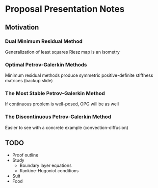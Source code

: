 # Proposal Presentation Notes
## Motivation
### Dual Minimum Residual Method
Generalization of least squares
Riesz map is an isometry

### Optimal Petrov-Galerkin Methods
Minimum residual methods produce symmetric positive-definite stiffness matrices (backup slide)

### The Most Stable Petrov-Galerkin Method
If continuous problem is well-posed, OPG will be as well

### The Discontinuous Petrov-Galerkin Method
Easier to see with a concrete example (convection-diffusion)

## TODO
* Proof outline
* Study
    * Boundary layer equations
    * Rankine-Hugoniot conditions
* Suit
* Food
